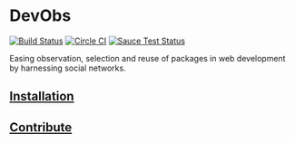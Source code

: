 # DevObs

[![Build Status](http://j.mp/1QSoTtq)](http://j.mp/1N2kspP) [![Circle CI](http://j.mp/1In2JNb)](http://j.mp/1In2JNb)
[![Sauce Test Status](http://j.mp/1XETwBM)](http://j.mp/1jxiDbZ)

Easing observation, selection and reuse of packages in web development by harnessing social networks.

## [Installation](app/Resources/doc/10-installation.md)

## [Contribute](app/Resources/doc/70-contribute.md)

